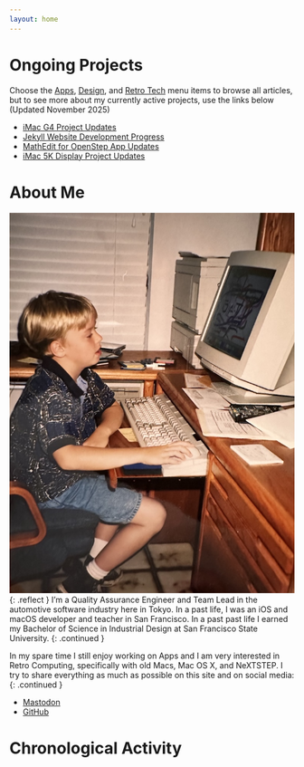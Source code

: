 ```yaml
---
layout: home
---
```


# Ongoing Projects
Choose the [Apps](/apps), [Design](/design), and [Retro Tech](/retro-tech) menu
items to browse all articles, but to see more about my currently active
projects, use the links below (Updated November 2025)
- [iMac G4 Project Updates](https://jeffburg.social/tags/iMacG4)
- [Jekyll Website Development Progress](http://jeffburg.social/tags/iWeb)
- [MathEdit for OpenStep App Updates](http://jeffburg.social/tags/OpenStep)
- [iMac 5K Display Project Updates](http://jeffburg.social/tags/iMac5K)

# About Me
[![Jeff using a computer in the 90's](/assets/images/profile.jpeg)](/assets/images/profile.jpeg){: .reflect }
I’m a Quality Assurance Engineer and Team Lead in the automotive software
industry here in Tokyo. In a past life, I was an iOS and macOS developer and
teacher in San Francisco. In a past past life I earned my Bachelor of Science in
Industrial Design at San Francisco State University. 
{: .continued }

In my spare time I still enjoy working on Apps and I am very interested in Retro
Computing, specifically with old Macs, Mac OS X, and NeXTSTEP. I try to share
everything as much as possible on this site and on social media:
{: .continued }

- [<i class="fab fa-mastodon"></i>Mastodon](http://jeffburg.social/@jeff)
- [<i class="fab fa-github"></i>GitHub](http://github.com/jeffreybergier)

# Chronological Activity
